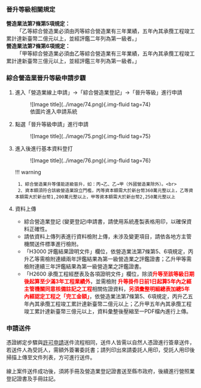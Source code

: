 

### 晉升等級相關規定

<span style="font-weight:bold;">營造業法第7條第5項規定：</span><br>
&emsp;&emsp;「乙等綜合營造業必須由丙等綜合營造業有三年業績，五年內其承攬工程竣工累計達新臺幣二億元以上，並經評鑑二年列為第一級者。」<br>
<span style="font-weight:bold;">營造業法第7條第6項規定：</span><br>
&emsp;&emsp;「甲等綜合營造業必須由乙等綜合營造業有三年業績，五年內其承攬工程竣工累計達新臺幣三億元以上，並經評鑑三年列為第一級者。」<br>

### 綜合營造業晉升等級申請步驟
1. 進入「營造業線上申請」→「綜合營造業登記」→「晉升等級」進行申請
    <figure markdown="span">
    ![Image title](../image/74.png){.img-fluid tag=74}
    <figcaption>依圖片進入申請系統</figcaption>
    </figure>
2. 點選「晉升等級申請」進行申請
    <figure markdown="span">
    ![Image title](../image/75.png){.img-fluid tag=75}
    </figure>
3. 進入後進行基本資料登打
    <figure markdown="span">
    ![Image title](../image/76.png){.img-fluid tag=76}
    </figure>

    !!! warning

        1、綜合營造業升等僅能逐級晉升，如：丙→乙、乙→甲（外國營造業除外）。<br>
        2、資本額須符合該級營造業設立門檻，丙等資本額需大於新台幣360萬元整以上，乙等資本額需大於新台幣1,200萬元整以上，甲等資本額需大於新台幣2,250萬元整以上

4. 資料上傳
    - 綜合營造業登記 (變更登記)申請書，請使用系統產製表格用印，以確保資料正確性。
    - 請依資料上傳列表進行資料檢附上傳，未涉及變更項目，請依各地方主管機關送件標準進行檢附。
    - 「H3000 評鑑結果證明文件」欄位，依營造業法第7條第5、6項規定，丙升乙等需檢附連續兩年評鑑結果為第一級營造業之評鑑證書；乙升甲等需檢附連續三年評鑑結果為第一級營造業之評鑑證書。
    - 「H2600 承攬工程經歷表及各項證明文件」欄位，除須<span style="color:red; font-weight:bold;">升等至該等級日期後起算至少滿3年工程業績外</span>，並需檢附 <span style="color:red; font-weight:bold;">升等掛件日前1日起算5年內之經主管機關同意核備註記之工程</span>相關佐證資料，<span style="color:red; font-weight:bold;">另須彙整明細總表加總5年內經認定工程之「完工金額」</span>，依營造業法第7條第5、6項規定，丙升乙五年內其承攬工程竣工累計達新臺幣二億元以上；乙升甲五年內其承攬工程竣工累計達新臺幣三億元以上，資料彙整後壓縮至一PDF檔內進行上傳。

### 申請送件
憑證綁定步驟與[許可申請](Contractors_Registration.md)送件流程相同，送件人皆需以自然人憑證進行簽章送件，若送件人為受託人，需額外簽署委託書；請列印出來請委託人用印，受託人用印後掃描上傳至文件列表，方可進行送件。<br>
<br>
線上案件送件成功後，須將手冊及營造業登記證書送至縣市政府，後續進行營照業登記證書及手冊註記。    